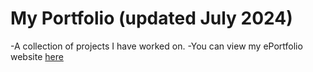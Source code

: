 # My Portfolio (updated July 2024)
-A collection of projects I have worked on. 
-You can view my ePortfolio website [here](https://arizona.digication.com/cougar-bellingers-eportfolio/about-me)
